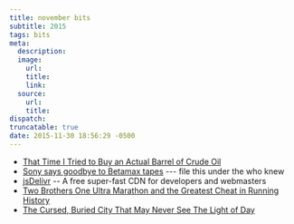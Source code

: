 ```yaml
---
title: november bits
subtitle: 2015
tags: bits
meta:
  description:
  image:
    url:
    title:
    link:
  source:
    url:
    title:
dispatch:
truncatable: true
date: 2015-11-30 18:56:29 -0500
---
```

* [That Time I Tried to Buy an Actual Barrel of Crude Oil][crude]
* [Sony says goodbye to Betamax tapes][betamax] --- file this under the who knew
* [jsDelivr][jsDelivr] -- A free super-fast CDN for developers and webmasters
* [Two Brothers One Ultra Marathon and the Greatest Cheat in Running History][2Brothers]
* [The Cursed, Buried City That May Never See The Light of Day][cursed]

[crude]: http://www.bloomberg.com/news/articles/2015-11-03/that-time-i-tried-to-buy-some-crude-oil
[betamax]: http://www.bbc.com/news/technology-34776424
[jsDelivr]: http://www.jsdelivr.com/
[2Brothers]: http://www.atlasobscura.com/articles/two-brothers-one-ultra-marathon-and-the-greatest-cheat-in-running-history
[cursed]: http://www.outsideonline.com/2023921/cursed-buried-city-may-never-see-light-day
